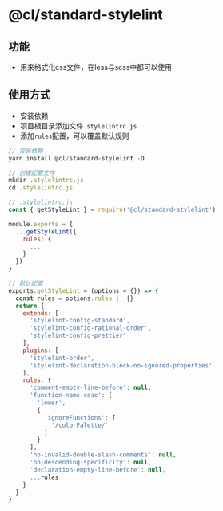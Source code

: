 # @cl/standard-stylelint

## 功能

- 用来格式化css文件，在less与scss中都可以使用

## 使用方式

- 安装依赖
- 项目根目录添加文件`.stylelintrc.js`
- 添加`rules`配置，可以覆盖默认规则

```javascript
// 安装依赖
yarn install @cl/standard-stylelint -D
```

```javascript
// 创建配置文件
mkdir .stylelintrc.js
cd .stylelintrc.js
```

```javascript
// .stylelintrc.js
const { getStyleLint } = require('@cl/standard-stylelint')

module.exports = {
  ...getStyleLint({
    rules: {
      ...
    }
  })
}
```

```javascript
// 默认配置
exports.getStyleLint = (options = {}) => {
  const rules = options.rules || {}
  return {
    extends: [
      'stylelint-config-standard',
      'stylelint-config-rational-order',
      'stylelint-config-prettier'
    ],
    plugins: [
      'stylelint-order',
      'stylelint-declaration-block-no-ignored-properties'
    ],
    rules: {
      'comment-empty-line-before': null,
      'function-name-case': [
        'lower',
        {
          'ignoreFunctions': [
            '/colorPalette/'
          ]
        }
      ],
      'no-invalid-double-slash-comments': null,
      'no-descending-specificity': null,
      'declaration-empty-line-before': null,
      ...rules
    }
  }
}
```
